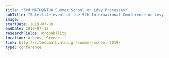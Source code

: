 ```yaml
---
title: "3rd MATH@NTUA Summer School on Lévy Processes"
subTitle: "Satellite event of the 9th International Conference on Lévy Processes."
image:
startDate: 2019-07-08
endDate: 2019-07-12
researchFields: Probability
location: Athens, Greece
link: http://sites.math.ntua.gr/summer-school-2019/
type: conference
---
```

